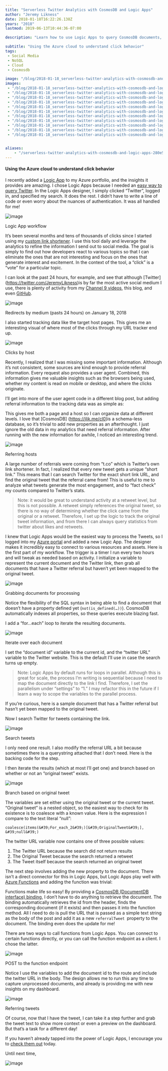 ```yaml
---
title: "Serverless Twitter Analytics with CosmosDB and Logic Apps"
author: "Jeremy Likness"
date: 2018-01-18T16:22:26.138Z
years: "2018"
lastmod: 2019-06-13T10:44:36-07:00

description: "Learn how to use Logic Apps to query CosmosDB documents, authenticate with and search Twitter, and provide insightful analytics without writing code."

subtitle: "Using the Azure cloud to understand click behavior"
tags:
 - Social Media 
 - NoSQL 
 - Cloud 
 - Cosmosdb 

image: "/blog/2018-01-18_serverless-twitter-analytics-with-cosmosdb-and-logic-apps/images/1.png" 
images:
 - "/blog/2018-01-18_serverless-twitter-analytics-with-cosmosdb-and-logic-apps/images/1.png" 
 - "/blog/2018-01-18_serverless-twitter-analytics-with-cosmosdb-and-logic-apps/images/2.png" 
 - "/blog/2018-01-18_serverless-twitter-analytics-with-cosmosdb-and-logic-apps/images/3.png" 
 - "/blog/2018-01-18_serverless-twitter-analytics-with-cosmosdb-and-logic-apps/images/4.png" 
 - "/blog/2018-01-18_serverless-twitter-analytics-with-cosmosdb-and-logic-apps/images/5.png" 
 - "/blog/2018-01-18_serverless-twitter-analytics-with-cosmosdb-and-logic-apps/images/6.png" 
 - "/blog/2018-01-18_serverless-twitter-analytics-with-cosmosdb-and-logic-apps/images/7.png" 
 - "/blog/2018-01-18_serverless-twitter-analytics-with-cosmosdb-and-logic-apps/images/8.png" 
 - "/blog/2018-01-18_serverless-twitter-analytics-with-cosmosdb-and-logic-apps/images/9.png" 
 - "/blog/2018-01-18_serverless-twitter-analytics-with-cosmosdb-and-logic-apps/images/10.png" 
 - "/blog/2018-01-18_serverless-twitter-analytics-with-cosmosdb-and-logic-apps/images/11.gif" 


aliases:
    - "/serverless-twitter-analytics-with-cosmosdb-and-logic-apps-280e5ff6c948"
---
```


#### Using the Azure cloud to understand click behavior

I recently added a [Logic App](https://jlik.me/cly) to my Azure portfolio, and the insights it provides are amazing. I chose Logic Apps because I needed an [easy way to query Twitter](https://jlik.me/clz). In the Logic Apps designer, I simply clicked “Twitter”, logged in, and specified my search. It does the rest. I didn’t have to write a line of code or even worry about the nuances of authentication. It was all handled for me!




![image](/blog/2018-01-18_serverless-twitter-analytics-with-cosmosdb-and-logic-apps/images/1.png)

Logic App workflow



It’s been several months and tens of thousands of clicks since I started using my [custom link shortener](https://blog.jeremylikness.com/build-a-serverless-link-shortener-with-analytics-faster-than-finishing-your-latte-8c094bb1df2c). I use this tool daily and leverage the analytics to refine the information I send out to social media. The goal is simply to find out how developers react to various topics so that I can eliminate the ones that are not interesting and focus on the ones that generate interest and excitement. In the context of the tool, a “click” is a “vote” for a particular topic.

I can look at the past 24 hours, for example, and see that although [Twitter] (https://twitter.com/JeremyLikness)is by far the most active social medium I use, there is plenty of activity from my [Channel 9 videos](https://jlik.me/b10), this blog, and even [GitHub](https://github.com/JeremyLikness).




![image](/blog/2018-01-18_serverless-twitter-analytics-with-cosmosdb-and-logic-apps/images/2.png)

Redirects by medium (pasts 24 hours) on January 18, 2018



I also started tracking data like the target host pages. This gives me an interesting visual of where most of the clicks through my URL tracker end up.




![image](/blog/2018-01-18_serverless-twitter-analytics-with-cosmosdb-and-logic-apps/images/3.png)

Clicks by host



Recently, I realized that I was missing some important information. Although it’s not consistent, some sources are kind enough to provide referral information. Every request also provides a user agent. Combined, this information gives me valuable insights such as the browsers being used, whether my content is read on mobile or desktop, and where the clicks originate.

I’ll get into more of the user agent code in a different blog post, but adding referral information to the tracking data was as simple as:




This gives me both a page and a host so I can organize data at different levels. I love that [CosmosDB] (https://jlik.me/cl0)is a schema-less database, so it’s trivial to add new properties as an afterthought. I just ignore the old data in my analytics that need referral information. After running with the new information for awhile, I noticed an interesting trend.




![image](/blog/2018-01-18_serverless-twitter-analytics-with-cosmosdb-and-logic-apps/images/4.png)

Referring hosts



A large number of referrals were coming from “t.co” which is Twitter’s own link shortener. In fact, I realized that every new tweet gets a unique “short link.” This means that I can search Twitter for the exact short link URL, and find the original tweet that the referral came from! This is useful to me to analyze what tweets generate the most engagement, and to “fact check” my counts compared to Twitter’s stats.
> Note: it would be great to understand activity at a retweet level, but this is not possible. A retweet simply references the original tweet, so there is no way of determining whether the click came from the original or a retweet. Therefore, I set up the logic to track the original tweet information, and from there I can always query statistics from twitter about likes and retweets.

I knew that Logic Apps would be the easiest way to process the Tweets, so I logged into my [Azure portal](https://jlik.me/cl1) and added a new Logic App. The designer makes it incredibly easy to connect to various resources and assets. Here is the first part of my workflow. The trigger is a timer I run every two hours and will tweak as needed based on activity. I initialize a variable to represent the current document and the Twitter link, then grab all documents that have a Twitter referral but haven’t yet been mapped to the original tweet.




![image](/blog/2018-01-18_serverless-twitter-analytics-with-cosmosdb-and-logic-apps/images/5.png)

Grabbing documents for processing



Notice the flexibility of the SQL syntax in being able to find a document that doesn’t have a property defined yet (`not(is_defined(…))`). CosmosDB automatically indexes all properties, so these queries execute blazing fast.

I add a “for…each” loop to iterate the resulting documents.




![image](/blog/2018-01-18_serverless-twitter-analytics-with-cosmosdb-and-logic-apps/images/6.png)

Iterate over each document



I set the “document id” variable to the current id, and the “twitter URL” variable to the Twitter website. This is the default I’ll use in case the search turns up empty.
> Note: Logic Apps by default runs for loops in parallel. Although this is great for scale, the process I’m writing is sequential because I need to map the document directly to the link I find. Therefore, I set the parallelism under “settings” to “1.” I may refactor this in the future if I learn a way to scope the variables to the parallel process.

If you’re curious, here is a sample document that has a Twitter referral but hasn’t yet been mapped to the original tweet.




Now I search Twitter for tweets containing the link.




![image](/blog/2018-01-18_serverless-twitter-analytics-with-cosmosdb-and-logic-apps/images/7.png)

Search tweets



I only need one result. I also modify the referral URL a bit because sometimes there is a querystring attached that I don’t need. Here is the backing code for the step.




I then iterate the results (which at most I’ll get one) and branch based on whether or not an “original tweet” exists.




![image](/blog/2018-01-18_serverless-twitter-analytics-with-cosmosdb-and-logic-apps/images/8.png)

Branch based on original tweet



The variables are set either using the original tweet or the current tweet. “Original tweet” is a nested object, so the easiest way to check for its existence is to coalesce with a known value. Here is the expression I compare to the text literal “null”:

`coalesce(items(&#39;For_each_2&#39;)[&#39;OriginalTweet&#39;], &#39;null&#39;)`

The twitter URL variable now contains one of three possible values:

1.  The Twitter URL because the search did not return results
2.  The Original Tweet because the search returned a retweet
3.  The Tweet itself because the search returned an original tweet

The next step involves adding the new property to the document. There isn’t a direct connector for this in Logic Apps, but Logic Apps play well with [Azure Functions](https://jlik.me/cl2) and adding the function was trivial:




Functions make life so easy! By providing a [CosmosDB (DocumentDB interface) binding](https://jlik.me/cl3), I don’t have to do anything to retrieve the document. The binding automatically retrieves the id from the header, finds the corresponding document (if it exists) and then passes it into the function method. All I need to do is pull the URL that is passed as a simple text string as the body of the post and add it as a new `referralTweet `property to the document. The binding even does the update for me!

There are two ways to call functions from Logic Apps. You can connect to certain functions directly, or you can call the function endpoint as a client. I chose the latter.




![image](/blog/2018-01-18_serverless-twitter-analytics-with-cosmosdb-and-logic-apps/images/9.png)

POST to the function endpoint



Notice I use the variables to add the document id to the route and include the twitter URL in the body. The design allows me to run this any time to capture unprocessed documents, and already is providing me with new insights on my dashboard.




![image](/blog/2018-01-18_serverless-twitter-analytics-with-cosmosdb-and-logic-apps/images/10.png)

Referring tweets



Of course, now that I have the tweet, I can take it a step further and grab the tweet text to show more context or even a preview on the dashboard. But that’s a task for a different day!

If you haven’t already tapped into the power of Logic Apps, I encourage you to [check them out](https://jlik.me/cly) today.

Until next time,




![image](/blog/2018-01-18_serverless-twitter-analytics-with-cosmosdb-and-logic-apps/images/11.gif)
